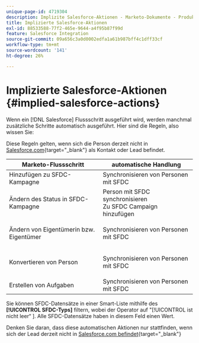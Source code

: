 ```yaml
---
unique-page-id: 4719304
description: Implizite Salesforce-Aktionen - Marketo-Dokumente - Produktdokumentation
title: Implizierte Salesforce-Aktionen
exl-id: 88533588-77f2-465e-9644-a4f95b87f99d
feature: Salesforce Integration
source-git-commit: 09a656c3a0d0002edfa1a61b987bff4c1dff33cf
workflow-type: tm+mt
source-wordcount: '141'
ht-degree: 26%

---
```


# Implizierte Salesforce-Aktionen {#implied-salesforce-actions}

Wenn ein [!DNL Salesforce] Flussschritt ausgeführt wird, werden manchmal zusätzliche Schritte automatisch ausgeführt. Hier sind die Regeln, also wissen Sie:

Diese Regeln gelten, wenn sich die Person derzeit nicht in [Salesforce.com](https://Salesforce.com){target="_blank"} als Kontakt oder Lead befindet.

<table>
 <thead>
  <tr>
   <th>Marketo-Flussschritt</th>
   <th>automatische Handlung</th>
  </tr>
 </thead>
 <tbody>
  <tr>
   <td>Hinzufügen zu SFDC-Kampagne</td>
   <td>Synchronisieren von Personen mit SFDC</td>
  </tr>
  <tr>
   <td>Ändern des Status in SFDC-Kampagne</td>
   <td>Person mit SFDC synchronisieren<br> Zu SFDC Campaign hinzufügen</td>
  </tr>
  <tr>
   <td>Ändern von Eigentümerin bzw. Eigentümer</td>
   <td><p>Synchronisieren von Personen mit SFDC</p></td>
  </tr>
  <tr>
   <td>Konvertieren von Person</td>
   <td><p>Synchronisieren von Personen mit SFDC</p></td>
  </tr>
  <tr>
   <td>Erstellen von Aufgaben</td>
   <td>Synchronisieren von Personen mit SFDC</td>
  </tr>
 </tbody>
</table>

Sie können SFDC-Datensätze in einer Smart-Liste mithilfe des **[!UICONTROL SFDC-Typs]** filtern, wobei der Operator auf &quot;[!UICONTROL ist nicht leer“ &#x200B;]. Alle SFDC-Datensätze haben in diesem Feld einen Wert.

Denken Sie daran, dass diese automatischen Aktionen nur stattfinden, wenn sich der Lead derzeit nicht in [Salesforce.com befindet](https://salesforce.com){target="_blank"}
